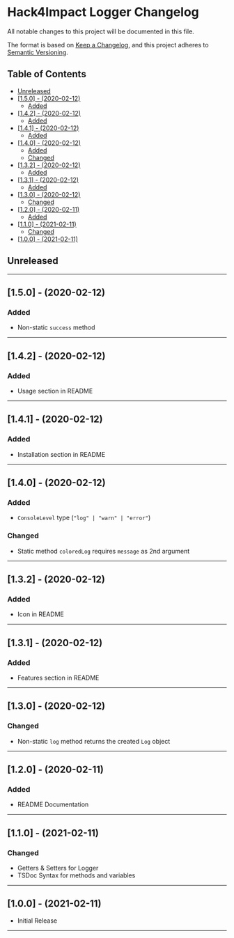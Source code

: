# Hack4Impact Logger Changelog <!-- omit in toc -->

All notable changes to this project will be documented in this file.

The format is based on [Keep a Changelog](http://keepachangelog.com/), and this project adheres to [Semantic Versioning](https://semver.org/spec/v2.0.0.html).

## Table of Contents <!-- omit in toc -->

- [Unreleased](#unreleased)
- [[1.5.0] - (2020-02-12)](#150---2020-02-12)
  - [Added](#added)
- [[1.4.2] - (2020-02-12)](#142---2020-02-12)
  - [Added](#added-1)
- [[1.4.1] - (2020-02-12)](#141---2020-02-12)
  - [Added](#added-2)
- [[1.4.0] - (2020-02-12)](#140---2020-02-12)
  - [Added](#added-3)
  - [Changed](#changed)
- [[1.3.2] - (2020-02-12)](#132---2020-02-12)
  - [Added](#added-4)
- [[1.3.1] - (2020-02-12)](#131---2020-02-12)
  - [Added](#added-5)
- [[1.3.0] - (2020-02-12)](#130---2020-02-12)
  - [Changed](#changed-1)
- [[1.2.0] - (2020-02-11)](#120---2020-02-11)
  - [Added](#added-6)
- [[1.1.0] - (2021-02-11)](#110---2021-02-11)
  - [Changed](#changed-2)
- [[1.0.0] - (2021-02-11)](#100---2021-02-11)

## Unreleased

---

## [1.5.0] - (2020-02-12)

### Added

- Non-static `success` method

---

## [1.4.2] - (2020-02-12)

### Added

- Usage section in README

---

## [1.4.1] - (2020-02-12)

### Added

- Installation section in README

---

## [1.4.0] - (2020-02-12)

### Added

- `ConsoleLevel` type (`"log" | "warn" | "error"`)

### Changed

- Static method `coloredLog` requires `message` as 2nd argument

---

## [1.3.2] - (2020-02-12)

### Added

- Icon in README

---

## [1.3.1] - (2020-02-12)

### Added

- Features section in README

---

## [1.3.0] - (2020-02-12)

### Changed

- Non-static `log` method returns the created `Log` object

---

## [1.2.0] - (2020-02-11)

### Added

- README Documentation

---

## [1.1.0] - (2021-02-11)

### Changed

- Getters & Setters for Logger
- TSDoc Syntax for methods and variables

---

## [1.0.0] - (2021-02-11)

- Initial Release

---

<!-- Start Reference Links -->
